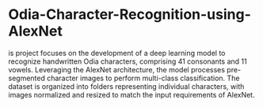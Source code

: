 # Odia-Character-Recognition-using-AlexNet
is project focuses on the development of a deep learning model to recognize handwritten Odia characters, comprising 41 consonants and 11 vowels. Leveraging the AlexNet architecture, the model processes pre-segmented character images to perform multi-class classification. The dataset is organized into folders representing individual characters, with images normalized and resized to match the input requirements of AlexNet.
